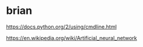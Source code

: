 # brian

https://docs.python.org/2/using/cmdline.html

https://en.wikipedia.org/wiki/Artificial_neural_network


